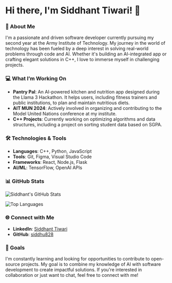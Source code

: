 # Hi there, I'm Siddhant Tiwari! 👋

### 🌟 About Me

I'm a passionate and driven software developer currently pursuing my second year at the Army Institute of Technology. My journey in the world of technology has been fueled by a deep interest in solving real-world problems through code and AI. Whether it's building an AI-integrated app or crafting elegant solutions in C++, I love to immerse myself in challenging projects.

### 💻 What I’m Working On

- **Pantry Pal**: An AI-powered kitchen and nutrition app designed during the Llama 3 Hackathon. It helps users, including fitness trainers and public institutions, to plan and maintain nutritious diets.
- **AIT MUN 2024**: Actively involved in organizing and contributing to the Model United Nations conference at my institute.
- **C++ Projects**: Currently working on optimizing algorithms and data structures, including a project on sorting student data based on SGPA.

### 🛠️ Technologies & Tools

- **Languages**: C++, Python, JavaScript
- **Tools**: Git, Figma, Visual Studio Code
- **Frameworks**: React, Node.js, Flask
- **AI/ML**: TensorFlow, OpenAI APIs

### 📊 GitHub Stats

![Siddhant's GitHub Stats](https://github-readme-stats.vercel.app/api?username=siddhu828&show_icons=true&theme=radical)

![Top Languages](https://github-readme-stats.vercel.app/api/top-langs/?username=siddhu828&layout=compact&theme=radical)

### 🌐 Connect with Me

- **LinkedIn**: [Siddhant Tiwari](https://www.linkedin.com/in/siddhant-tiwari-89522b277/)
- **GitHub**: [siddhu828](https://github.com/siddhu828)

### 🎯 Goals

I'm constantly learning and looking for opportunities to contribute to open-source projects. My goal is to combine my knowledge of AI with software development to create impactful solutions. If you're interested in collaboration or just want to chat, feel free to connect with me!
